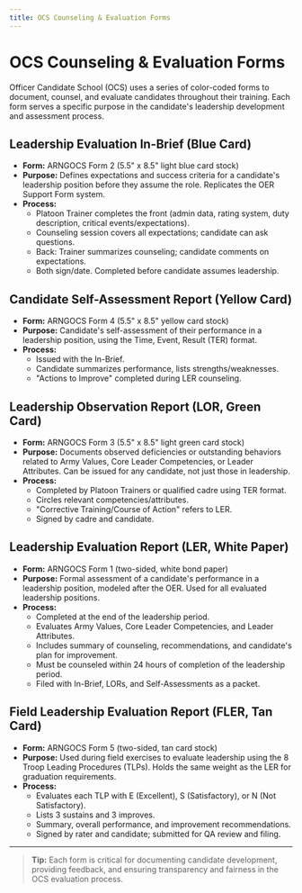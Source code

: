 ```yaml
---
title: OCS Counseling & Evaluation Forms
---
```


# OCS Counseling & Evaluation Forms

Officer Candidate School (OCS) uses a series of color-coded forms to document, counsel, and evaluate candidates throughout their training. Each form serves a specific purpose in the candidate's leadership development and assessment process.

## Leadership Evaluation In-Brief (Blue Card)
- **Form:** ARNGOCS Form 2 (5.5" x 8.5" light blue card stock)
- **Purpose:** Defines expectations and success criteria for a candidate's leadership position before they assume the role. Replicates the OER Support Form system.
- **Process:**
  - Platoon Trainer completes the front (admin data, rating system, duty description, critical events/expectations).
  - Counseling session covers all expectations; candidate can ask questions.
  - Back: Trainer summarizes counseling; candidate comments on expectations.
  - Both sign/date. Completed before candidate assumes leadership.

## Candidate Self-Assessment Report (Yellow Card)
- **Form:** ARNGOCS Form 4 (5.5" x 8.5" yellow card stock)
- **Purpose:** Candidate's self-assessment of their performance in a leadership position, using the Time, Event, Result (TER) format.
- **Process:**
  - Issued with the In-Brief.
  - Candidate summarizes performance, lists strengths/weaknesses.
  - "Actions to Improve" completed during LER counseling.

## Leadership Observation Report (LOR, Green Card)
- **Form:** ARNGOCS Form 3 (5.5" x 8.5" light green card stock)
- **Purpose:** Documents observed deficiencies or outstanding behaviors related to Army Values, Core Leader Competencies, or Leader Attributes. Can be issued for any candidate, not just those in leadership.
- **Process:**
  - Completed by Platoon Trainers or qualified cadre using TER format.
  - Circles relevant competencies/attributes.
  - "Corrective Training/Course of Action" refers to LER.
  - Signed by cadre and candidate.

## Leadership Evaluation Report (LER, White Paper)
- **Form:** ARNGOCS Form 1 (two-sided, white bond paper)
- **Purpose:** Formal assessment of a candidate's performance in a leadership position, modeled after the OER. Used for all evaluated leadership positions.
- **Process:**
  - Completed at the end of the leadership period.
  - Evaluates Army Values, Core Leader Competencies, and Leader Attributes.
  - Includes summary of counseling, recommendations, and candidate's plan for improvement.
  - Must be counseled within 24 hours of completion of the leadership period.
  - Filed with In-Brief, LORs, and Self-Assessments as a packet.

## Field Leadership Evaluation Report (FLER, Tan Card)
- **Form:** ARNGOCS Form 5 (two-sided, tan card stock)
- **Purpose:** Used during field exercises to evaluate leadership using the 8 Troop Leading Procedures (TLPs). Holds the same weight as the LER for graduation requirements.
- **Process:**
  - Evaluates each TLP with E (Excellent), S (Satisfactory), or N (Not Satisfactory).
  - Lists 3 sustains and 3 improves.
  - Summary, overall performance, and improvement recommendations.
  - Signed by rater and candidate; submitted for QA review and filing.

---

> **Tip:** Each form is critical for documenting candidate development, providing feedback, and ensuring transparency and fairness in the OCS evaluation process. 